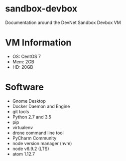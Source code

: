 # sandbox-devbox
Documentation around the DevNet Sandbox Devbox VM

# VM Information

* OS: CentOS 7
* Mem: 2GB
* HD: 20GB


# Software

* Gnome Desktop
* Docker Daemon and Engine
* git tools
* Python 2.7 and 3.5
* pip
* virtualenv
* drone command line tool
* PyCharm Community
* node version manager (nvm)
* node v6.9.2 (LTS)
* atom 1.12.7
